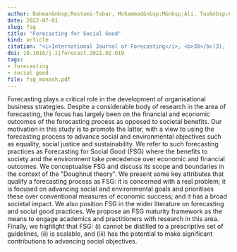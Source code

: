 ```yaml
---
author: Bahman&nbsp;Rostami-Tabar, Mohammad&nbsp;M&nbsp;Ali, Tao&nbsp;Hong, Rob&nbsp;J&nbsp;Hyndman, Michael&nbsp;D&nbsp;Porter, Aris&nbsp;Syntetos
date: 2022-07-01
slug: fsg
title: "Forecasting for Social Good"
kind: article
citation: "<i>International Journal of Forecasting</i>, <b>38</b>(3), 1245-1257"
doi: 10.1016/j.ijforecast.2021.02.010
tags:
- forecasting
- social good
file: fsg_monash.pdf
---
```


Forecasting plays a critical role in the development of organisational business strategies. Despite a considerable body of research in the area of forecasting, the focus has largely been on the financial and economic outcomes of the forecasting process as opposed to societal benefits. Our motivation in this study is to promote the latter, with a view to using the forecasting process to advance social and environmental objectives such as equality, social justice and sustainability. We refer to such forecasting practices as Forecasting for Social Good (FSG) where the benefits to society and the environment take precedence over economic and financial outcomes. We conceptualise FSG and discuss its scope and boundaries in the context of the "Doughnut theory". We present some key attributes that qualify a forecasting process as FSG: it is concerned with a real problem; it is focused on advancing social and environmental goals and prioritises these over conventional measures of economic success; and it has a broad societal impact. We also position FSG in the wider literature on forecasting and social good practices. We propose an FSG maturity framework as the means to engage academics and practitioners with research in this area. Finally, we highlight that FSG: (i) cannot be distilled to a prescriptive set of guidelines, (ii) is scalable, and (iii) has the potential to make significant contributions to advancing social objectives.
